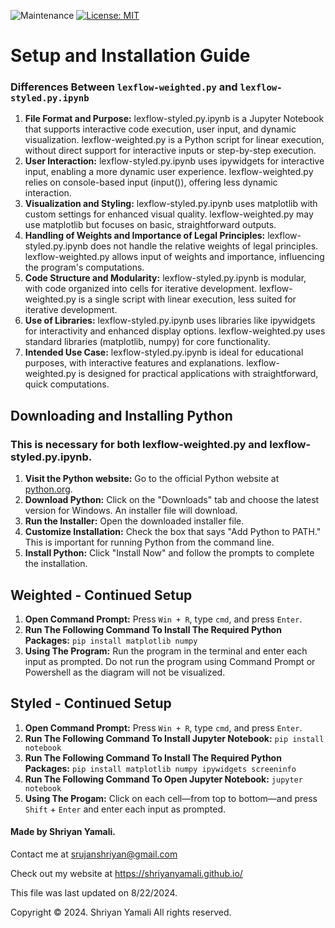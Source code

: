  ![Maintenance](https://img.shields.io/maintenance/no/2024)
[![License: MIT](https://img.shields.io/badge/License-MIT-yellow.svg)](https://opensource.org/licenses/MIT)

# Setup and Installation Guide

### Differences Between `lexflow-weighted.py` and `lexflow-styled.py.ipynb`
1. **File Format and Purpose:**
lexflow-styled.py.ipynb is a Jupyter Notebook that supports interactive code execution, user input, and dynamic visualization.
lexflow-weighted.py is a Python script for linear execution, without direct support for interactive inputs or step-by-step execution.
2. **User Interaction:**
lexflow-styled.py.ipynb uses ipywidgets for interactive input, enabling a more dynamic user experience.
lexflow-weighted.py relies on console-based input (input()), offering less dynamic interaction.
3. **Visualization and Styling:**
lexflow-styled.py.ipynb uses matplotlib with custom settings for enhanced visual quality.
lexflow-weighted.py may use matplotlib but focuses on basic, straightforward outputs.
4. **Handling of Weights and Importance of Legal Principles:**
lexflow-styled.py.ipynb does not handle the relative weights of legal principles.
lexflow-weighted.py allows input of weights and importance, influencing the program's computations.
5. **Code Structure and Modularity:**
lexflow-styled.py.ipynb is modular, with code organized into cells for iterative development.
lexflow-weighted.py is a single script with linear execution, less suited for iterative development.
6. **Use of Libraries:**
lexflow-styled.py.ipynb uses libraries like ipywidgets for interactivity and enhanced display options.
lexflow-weighted.py uses standard libraries (matplotlib, numpy) for core functionality.
7. **Intended Use Case:**
lexflow-styled.py.ipynb is ideal for educational purposes, with interactive features and explanations.
lexflow-weighted.py is designed for practical applications with straightforward, quick computations.


## Downloading and Installing Python
### This is necessary for both lexflow-weighted.py and lexflow-styled.py.ipynb.
1. **Visit the Python website:** Go to the official Python website at [python.org](https://www.python.org/).
2. **Download Python:** Click on the "Downloads" tab and choose the latest version for Windows. An installer file will download.
3. **Run the Installer:** Open the downloaded installer file.
4. **Customize Installation:** Check the box that says "Add Python to PATH." This is important for running Python from the command line.
5. **Install Python:** Click "Install Now" and follow the prompts to complete the installation.

## Weighted - Continued Setup
1. **Open Command Prompt:** Press `Win + R`, type `cmd`, and press `Enter`.
2. **Run The Following Command To Install The Required Python Packages:** `pip install matplotlib numpy`
3. **Using The Program:** Run the program in the terminal and enter each input as prompted. Do not run the program using Command Prompt or Powershell as the diagram will not be visualized. 

## Styled - Continued Setup
1. **Open Command Prompt:** Press `Win + R`, type `cmd`, and press `Enter`.
2. **Run The Following Command To Install Jupyter Notebook:** `pip install notebook`
3. **Run The Following Command To Install The Required Python Packages:** `pip install matplotlib numpy ipywidgets screeninfo`
4. **Run The Following Command To Open Jupyter Notebook:** `jupyter notebook`
5. **Using The Progam:** Click on each cell—from top to bottom—and press `Shift` + `Enter` and enter each input as prompted.

#### Made by Shriyan Yamali. 

Contact me at <a href="https://mail.google.com/mail/?view=cm&fs=1&to=srujanshriyan@gmail.com">srujanshriyan@gmail.com</a>

Check out my website at <a href="https://shriyanyamali.github.io/">https://shriyanyamali.github.io/</a>

This file was last updated on 8/22/2024.

Copyright © 2024. Shriyan Yamali All rights reserved.

